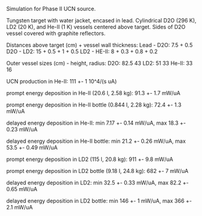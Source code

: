 Simulation for Phase II UCN source.

Tungsten target with water jacket, encased in lead.
Cylindrical D2O (296 K), LD2 (20 K), and He-II (1 K) vessels centered above target.
Sides of D2O vessel covered with graphite reflectors.

Distances above target (cm) + vessel wall thickness:
Lead - D2O: 7.5 + 0.5
D2O - LD2: 15 + 0.5 + 1 + 0.5
LD2 - HE-II: 8 + 0.3 + 0.8 + 0.2

Outer vessel sizes (cm) - height, radius:
D2O: 82.5 43
LD2: 51 33
He-II: 33 16

UCN production in He-II:
111 +- 1 10^4/(s uA)

prompt energy deposition in He-II (20.6 l, 2.58 kg):
91.3 +- 1.7 mW/uA

prompt energy deposition in He-II bottle (0.844 l, 2.28 kg):
72.4 +- 1.3 mW/uA

delayed energy deposition in He-II:
min 7.17 +- 0.14 mW/uA, max 18.3 +- 0.23 mW/uA

delayed energy deposition in He-II bottle:
min 21.2 +- 0.26 mW/uA, max 53.5 +- 0.49 mW/uA

prompt energy deposition in LD2 (115 l, 20.8 kg):
911 +- 9.8 mW/uA

prompt energy deposition in LD2 bottle (9.18 l, 24.8 kg):
682 +- 7 mW/uA

delayed energy deposition in LD2:
min 32.5 +- 0.33 mW/uA, max 82.2 +- 0.65 mW/uA

delayed energy deposition in LD2 bottle:
min 146 +- 1 mW/uA, max 366 +- 2.1 mW/uA

